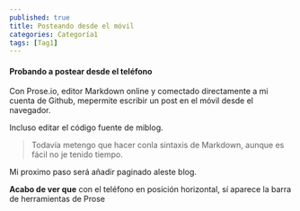 ```yaml
---
published: true
title: Posteando desde el móvil
categories: Categoría1
tags: [Tag1]
---
```

#### Probando a postear desde el teléfono

Con Prose.io, editor Markdown online y comectado directamente a mi cuenta de Github, mepermite escribir un post en el móvil desde el navegador.

<!--more-->

Incluso editar el código fuente de miblog.

> Todavía metengo que hacer conla sintaxis de Markdown, aunque es fácil no je tenido tiempo.

Mi proximo paso será añadir paginado aleste blog.

**Acabo de ver que** con el teléfono en posición horizontal, sí aparece la barra de herramientas de Prose
